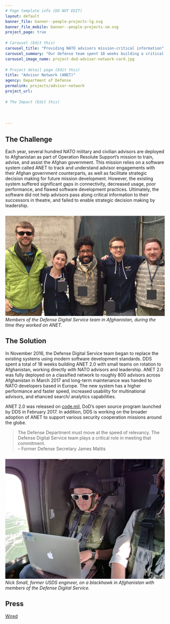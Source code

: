 ```yaml
---
# Page template info (DO NOT EDIT)
layout: default
banner_file: banner--people-projects-lg.svg
banner_file_mobile: banner--people-projects-sm.svg
project_page: true

# Carousel (Edit this)
carousel_title: "Providing NATO advisors mission-critical information"
carousel_summary: "Our defense team spent 18 weeks building a critical software system with small teams on rotation to Afghanistan, working directly with NATO advisors and leadership."
carousel_image_name: project-dod-advisor-network-card.jpg

# Project detail page (Edit this)
title: "Advisor Network (ANET)"
agency: Department of Defense
permalink: projects/advisor-network
project_url:

# The Impact (Edit this)



---
```


## The Challenge

Each year, several hundred NATO military and civilian advisors are deployed to Afghanistan as part of Operation Resolute Support’s mission to train, advise, and assist the Afghan government. This mission relies on a software system called ANET to track and understand advisor engagements with their Afghan government counterparts, as well as facilitate strategic decision making for future mission development. However, the existing system suffered significant gaps in connectivity, decreased usage, poor performance, and flawed software development practices. Ultimately, the software did not help advisors pass along critical information to their successors in theatre, and failed to enable strategic decision making by leadership.

![](../images/project-dod-advisor-network-page2.jpg)
*Members of the Defense Digital Service team in Afghanistan, during the time they worked on ANET.*

## The Solution

In November 2016, the Defense Digital Service team began to replace the existing systems using modern software development standards. DDS spent a total of 18 weeks building ANET 2.0 with small teams on rotation to Afghanistan, working directly with NATO advisors and leadership. ANET 2.0 was fully deployed on a classified network to roughly 800 advisors across Afghanistan in March 2017 and long-term maintenance was handed to NATO developers based in Europe. The new system has a higher performance and faster speed, increased usability for multinational advisors, and ehanced search/ analytics capabilities.

ANET 2.0 was released on [code.mil](https://www.code.mil/), DoD’s open source program launched by DDS in February 2017. In addition, DDS is working on the broader adoption of ANET to support various security cooperation missions around the globe.

<blockquote class="pullquote" markdown="1">
The Defense Department must move at the speed of relevancy. The Defense Digital Service team plays a critical role in meeting that commitment.
 <footer>– Former Defense Secretary James Mattis</footer>
</blockquote>

![](../images/project-dod-advisor-network-page.jpg)
*Nick Small, former USDS engineer, on a blackhawk in Afghanistan with members of the Defense Digital Service.*

## Press

[Wired](https://www.wired.com/2017/05/meet-nerds-coding-way-afghanistan-war/)
